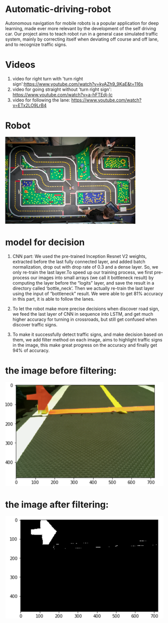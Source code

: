 # Automatic-driving-robot
Autonomous navigation for mobile robots is a popular application for deep learning, made ever more relevant by the development of the self driving car. Our project aims to teach robot run in a general case simulated traffic system, mainly by correcting itself when deviating off course and off lane, and to recognize traffic signs.

# Videos
1. video for right turn with 'turn right sign':https://www.youtube.com/watch?v=kyAZh9_9KaE&t=116s
2. video for going straight without 'turn right sign': https://www.youtube.com/watch?v=a-hFTEdj-lc
3. video for following the lane: https://www.youtube.com/watch?v=ETx2LO9LrB4

# Robot
![alt text](https://github.com/zyxstudycs/Automatic-driving-robot/blob/master/image/robot.png)

# model for decision
1. CNN part: We used the pre-trained Inception Resnet V2 weights, extracted before the last fully connected layer, and added batch normalization, drop out with drop rate of 0.3 and a dense layer. So, we only re-train the last layer.To speed up our training process, we first pre-process our images into small arrays (we call it bottleneck result) by computing the layer before the “logits” layer, and save the result in a directory called ‘bottle_neck’. Then we actually re-train the last layer using the input of  “bottleneck” result.
We were able to get 81% accuracy in this part, it is able to follow the lanes.

2. To let the robot make more precise decisions when discover road sign, we feed the last layer of CNN in sequence into LSTM, and get much higher accuracy for turning in crossroads, but still get confused when discover traffic signs.

3. To make it successfully detect traffic signs, and make decision based on them, we add filter method on each image, aims to highlight traffic signs in the image, this make great progress on the accuracy and finally get 94% of accuracy.

# the image before filtering:
![alt text](https://github.com/zyxstudycs/Automatic-driving-robot/blob/master/image/rgb.png)

# the image after filtering:
![alt text](https://github.com/zyxstudycs/Automatic-driving-robot/blob/master/image/black_white.png)

